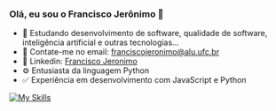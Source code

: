 ### Olá, eu sou o Francisco Jerônimo 👋

- 🌱 Estudando desenvolvimento de software, qualidade de software, inteligência artificial e outras tecnologias...
- 📧 Contate-me no email: franciscojeronimo@alu.ufc.br
- :briefcase: Linkedin: [Francisco Jeronimo](https://www.linkedin.com/in/franciscojeronimojr/)
- ⚙️ Entusiasta da linguagem Python
- :white_check_mark: Experiência em desenvolvimento com JavaScript e Python

[![My Skills](https://skillicons.dev/icons?i=python,flask,fastapi,django,js,nodejs,nestjs,typescript,graphql,aws,postgres,mongo,docker,tensorflow,scikitlearn&theme=dark)](https://skillicons.dev)

